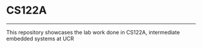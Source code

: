 # CS122A
----------------------------------------------
This repository showcases the lab work done in CS122A, intermediate embedded systems at UCR
